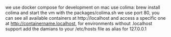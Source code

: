 we use docker compose for development
on mac use colima: brew install colima and start the vm with the packages/colima.sh
we use port 80, you can see all available containers at http://localhost and access a specific one at http://containername.localhost, for environments without .localhost support add the damians to your /etc/hosts file as alias for 127.0.0.1
